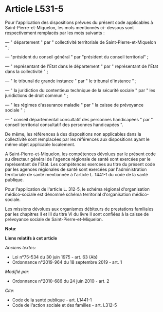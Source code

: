 # Article L531-5

Pour l'application des dispositions prévues du présent code applicables à Saint-Pierre-et-Miquelon, les mots mentionnés ci-
dessous sont respectivement remplacés par les mots suivants :

― " département " par " collectivité territoriale de Saint-Pierre-et-Miquelon " ;

―  "président du conseil général " par "président du conseil territorial" ; 

― " représentant de l'Etat dans le département " par " représentant de l'Etat dans la collectivité " ;

― " le tribunal de grande instance " par " le tribunal d'instance " ;

― " la juridiction du contentieux technique de la sécurité sociale " par " les juridictions de droit commun " ;

― " les régimes d'assurance maladie " par " la caisse de prévoyance sociale " ;

― " conseil départemental consultatif des personnes handicapées " par " conseil territorial consultatif des personnes
handicapées ". 

De même, les références à des dispositions non applicables dans la collectivité sont remplacées par les références aux
dispositions ayant le même objet applicable localement.

A Saint-Pierre-et-Miquelon, les compétences dévolues par le présent code au directeur général de l'agence régionale de santé
sont exercées par le représentant de l'Etat. Les compétences exercées au titre du présent code par les agences régionales de
santé sont exercées par l'administration territoriale de santé mentionnée à l'article L. 1441-1 du code de la santé
publique. 

Pour l'application de l'article L. 312-5, le schéma régional d'organisation médico-sociale est dénommé schéma territorial
d'organisation médico-sociale.

Les missions dévolues aux organismes débiteurs de prestations familiales par les chapitres II et III du titre VI du livre II
sont confiées à la caisse de prévoyance sociale de Saint-Pierre-et-Miquelon.

**Nota:**



**Liens relatifs à cet article**

_Anciens textes_:

  - Loi n°75-534 du 30 juin 1975 - art. 63 (Ab)
  - Ordonnance n°2019-964 du 18 septembre 2019 - art. 1

_Modifié par_:

  - Ordonnance n°2010-686 du 24 juin 2010 - art. 2

_Cite_:

  - Code de la santé publique - art. L1441-1
  - Code de l'action sociale et des familles - art. L312-5
